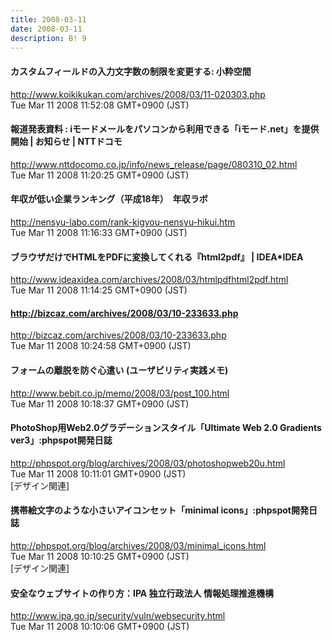 ```yaml
---
title: 2008-03-11
date: 2008-03-11
description: B! 9
---
```


#### カスタムフィールドの入力文字数の制限を変更する: 小粋空間
http://www.koikikukan.com/archives/2008/03/11-020303.php<br>
Tue Mar 11 2008 11:52:08 GMT+0900 (JST)<br>


#### 報道発表資料 : iモードメールをパソコンから利用できる「iモード.net」を提供開始 | お知らせ | NTTドコモ
http://www.nttdocomo.co.jp/info/news_release/page/080310_02.html<br>
Tue Mar 11 2008 11:20:25 GMT+0900 (JST)<br>


#### 年収が低い企業ランキング（平成18年）　年収ラボ
http://nensyu-labo.com/rank-kigyou-nensyu-hikui.htm<br>
Tue Mar 11 2008 11:16:33 GMT+0900 (JST)<br>


#### ブラウザだけでHTMLをPDFに変換してくれる『html2pdf』 | IDEA*IDEA
http://www.ideaxidea.com/archives/2008/03/htmlpdfhtml2pdf.html<br>
Tue Mar 11 2008 11:14:25 GMT+0900 (JST)<br>


#### http://bizcaz.com/archives/2008/03/10-233633.php
http://bizcaz.com/archives/2008/03/10-233633.php<br>
Tue Mar 11 2008 10:24:58 GMT+0900 (JST)<br>


#### フォームの離脱を防ぐ心遣い (ユーザビリティ実践メモ)
http://www.bebit.co.jp/memo/2008/03/post_100.html<br>
Tue Mar 11 2008 10:18:37 GMT+0900 (JST)<br>


#### PhotoShop用Web2.0グラデーションスタイル「Ultimate Web 2.0 Gradients ver3」:phpspot開発日誌
http://phpspot.org/blog/archives/2008/03/photoshopweb20u.html<br>
Tue Mar 11 2008 10:11:01 GMT+0900 (JST)<br>
[デザイン関連]


#### 携帯絵文字のような小さいアイコンセット「minimal icons」:phpspot開発日誌
http://phpspot.org/blog/archives/2008/03/minimal_icons.html<br>
Tue Mar 11 2008 10:10:25 GMT+0900 (JST)<br>
[デザイン関連]


#### 安全なウェブサイトの作り方：IPA 独立行政法人 情報処理推進機構
http://www.ipa.go.jp/security/vuln/websecurity.html<br>
Tue Mar 11 2008 10:10:06 GMT+0900 (JST)<br>


